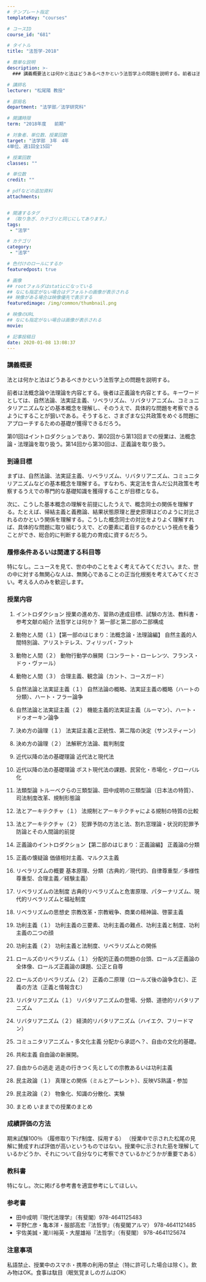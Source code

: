 ```yaml
---
# テンプレート指定
templateKey: "courses"

# コースID
course_id: "681"

# タイトル
title: "法哲学-2018"

# 簡単な説明
description: >-
  ### 講義概要法とは何かと法はどうあるべきかという法哲学上の問題を説明する。前者は法概念論や法理論を内容とする。後者は正義論を内容とする。キーワードとしては、自然法論、法実証主義、リベ...

# 講師名
lecturer: "松尾陽 教授"

# 部局名
department: "法学部／法学研究科"

# 開講時限
term: "2018年度	前期"

# 対象者、単位数、授業回数
target: "法学部　3年　4年
4単位、週1回全15回"

# 授業回数
classes: ""

# 単位数
credit: ""

# pdfなどの追加資料
attachments: 


# 関連するタグ
# （取り急ぎ、カテゴリと同じにしてあります。）
tags:
 - "法学"

# カテゴリ
category:
 - "法学"

# 色付けのロールにするか
featuredpost: true

# 画像
## rootフォルダはstaticになっている
## なにも指定がない場合はデフォルトの画像が表示される
## 映像がある場合は映像優先で表示する
featuredimage: /img/common/thumbnail.png

# 映像のURL
## なにも指定がない場合は画像が表示される
movie: 

# 記事投稿日
date: 2020-01-08 13:08:37
---
```





### 講義概要

法とは何かと法はどうあるべきかという法哲学上の問題を説明する。

前者は法概念論や法理論を内容とする。後者は正義論を内容とする。キーワードとしては、自然法論、法実証主義、リベラリズム、リバタリアニズム、コミュニタリアニズムなどの基本概念を理解し、そのうえで、具体的な問題を考察できるようにすることが狙いである。そうすると、さまざまな公共政策をめぐる問題にアプローチするための基礎が獲得できるだろう。

第01回はイントロダクションであり、第02回から第13回までの授業は、法概念論・法理論を取り扱う。第14回から第30回は、正義論を取り扱う。

### 到達目標
まずは、自然法論、法実証主義、リベラリズム、リバタリアニズム、コミュニタリアニズムなどの基本概念を理解する。すなわち、実定法を含んだ公共政策を考察するうえでの専門的な基礎知識を獲得することが目標となる。

次に、こうした基本概念の理解を前提にしたうえで、概念同士の関係を理解する。たとえば、帰結主義と義務論、結果状態原理と歴史原理はどのように対比されるのかという関係を理解する。こうした概念同士の対比をよりよく理解すれば、具体的な問題に取り組むうえで、どの要素に着目するのかという視点を養うことができ、総合的に判断する能力の育成に資するだろう。









###  履修条件あるいは関連する科目等
特になし。ニュースを見て、世の中のことをよく考えてみてください。また、世の中に対する無関心な人は、無関心であることの正当化根拠を考えてみてください。考える人のみを歓迎します。

###  授業内容

1. イントロダクション
授業の進め方、習熟の達成目標、試験の方法、教科書・参考文献の紹介
法哲学とは何か？ 第一部と第二部の二部構成

2. 動物と人間（１）【第一部のはじまり：法概念論・法理論編】
自然主義的人間特別論、アリストテレス、フィリッパ・フット

3. 動物と人間（２）
動物行動学の展開（コンラート・ローレンツ、フランス・ドゥ・ヴァール）

4. 動物と人間（３）
合理主義、観念論（カント、コースガード）

5. 自然法論と法実証主義（１）
自然法論の概略、法実証主義の概略（ハートの分類）、ハート・フラー論争

6. 自然法論と法実証主義（２）
機能主義的法実証主義（ルーマン）、ハート・ドゥオーキン論争

7. 決め方の論理（１）
法実証主義と正統性、第二階の決定（サンスティーン）

8. 決め方の論理（２）
法解釈方法論、裁判制度

9. 近代以降の法の基礎理論
近代法と現代法

10. 近代以降の法の基礎理論
ポスト現代法の課題、民営化・市場化・グローバル化

11. 法類型論
トルーベクらの三類型論、田中成明の三類型論（日本法の特質）、司法制度改革、規制形態論

12. 法とアーキテクチャ（１）
法規制とアーキテクチャによる規制の特質の比較

13. 法とアーキテクチャ（２）
犯罪予防の方法と法、割れ窓理論・状況的犯罪予防論とその人間論的前提

14. 正義論のイントロダクション【第二部のはじまり：正義論編】
正義論の分類

15. 正義の懐疑論
価値相対主義、マルクス主義

16. リベラリズムの概要
基本原理、分類（古典的／現代的、自律尊重型／多様性尊重型、合理主義／経験主義）

17. リベラリズムの法制度
古典的リベラリズムと危害原理、パターナリズム、現代的リベラリズムと福祉制度

18. リベラリズムの思想史
宗教改革・宗教戦争、商業の精神論、啓蒙主義

19. 功利主義（１）
功利主義の三要素、功利主義の難点、功利主義と制度、功利主義の二つの顔

20. 功利主義（２）
功利主義と法制度、リベラリズムとの関係

21. ロールズのリベラリズム（１）
分配的正義の問題の台頭、ロールズ正義論の全体像、ロールズ正義論の課題、公正と自尊

22. ロールズのリベラリズム（２）
正義の二原理（ロールズ後の論争含む）、正義の方法（正義と情報含む）

23. リバタリアニズム（１）
リバタリアニズムの登場、分類、道徳的リバタリアニズム

24. リバタリアニズム（２）
経済的リバタリアニズム（ハイエク、フリードマン）

25. コミュニタリアニズム・多文化主義
分配から承認へ？、自由の文化的基礎。

26. 共和主義
自由論の新展開。

27. 自由からの逃走
逃走の行きつく先としての宗教あるいは功利主義

28. 民主政論（１）
真理との関係（ミルとアーレント）、反映VS熟議・参加

29. 民主政論（２）
物象化、知識の分散化、実験

30. まとめ
いままでの授業のまとめ

### 成績評価の方法
期末試験100％
（履修取り下げ制度、採用する）
（授業中で示された松尾の見解に賛成すれば評価が高いというものではない。授業中に示された筋を理解しているかどうか、それについて自分なりに考察できているかどうかが重要である）

### 教科書

特になし。次に掲げる参考書を適宜参考にしてほしい。

### 参考書

* 田中成明『現代法理学』（有斐閣）978-4641125483
* 平野仁彦・亀本洋・服部高宏『法哲学』（有斐閣アルマ） 978-4641121485
* 宇佐美誠・瀧川裕英・大屋雄裕『法哲学』（有斐閣） 978-4641125674

### 注意事項

私語禁止、授業中のスマホ・携帯の利用の禁止（特に許可した場合は除く）。飲み物はOK。食事は駄目（眠気覚ましのガムはOK）




























